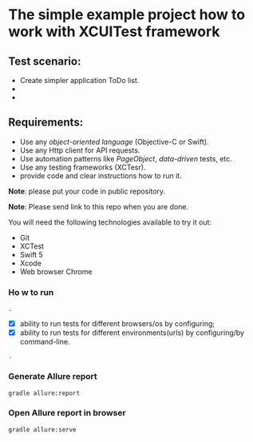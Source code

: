 # The simple example project how to work with XCUITest framework

## Test scenario:
- Create simpler application ToDo list.
- 
-  
    
## Requirements:
- Use any *object-oriented language* (Objective-C or Swift).
- Use any Http client for API requests.
- Use automation patterns like *PageObject*, *data-driven* tests, etc.
- Use any testing frameworks (XCTesr). 
- provide code and clear instructions how to run it.

**Note**: please put your code in public repository.

**Note**: Please send link to this repo when you are done.


You will need the following technologies available to try it out:
* Git
* XCTest
* Swift 5
* Xcode 
* Web browser Chrome

### Ho w to run

```.```

- [x] ability to run tests for different browsers/os by configuring;
- [x] ability to run tests for different environments(urls) by configuring/by command-line.

```.``` 

### Generate Allure report 

```gradle allure:report```

### Open Allure report in browser

```gradle allure:serve```


![]() 

![]()




